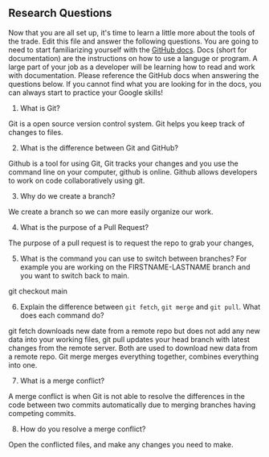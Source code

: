 ## Research Questions 

Now that you are all set up, it's time to learn a little more about the tools of the trade. Edit this file and answer the following questions. You are going to need to start familiarizing yourself with the [GitHub docs](https://docs.github.com/en). Docs (short for documentation) are the instructions on how to use a languge or program. A large part of your job as a developer will be learning how to read and work with documentation. Please reference the GitHub docs when answering the questions below. If you cannot find what you are looking for in the docs, you can always start to practice your Google skills!

1. What is Git?

Git is a open source version control system. Git helps you keep track of changes to files.

2. What is the difference between Git and GitHub?

Github is a tool for using Git, Git tracks your changes and you use the command line on your computer, github is
online. Github allows developers to work on code collaboratively using git.
 
3. Why do we create a branch?

We create a branch so we can more easily organize our work.
 
4. What is the purpose of a Pull Request?

The purpose of a pull request is to request the repo to grab your changes,
 
5. What is the command you can use to switch between branches? For example you are working on the FIRSTNAME-LASTNAME branch and you want to switch back to main.

git checkout main

6. Explain the difference between `git fetch`, `git merge` and `git pull`. What does each command do?

git fetch downloads new date from a remote repo but does not add any new data into your working files, git pull updates your head branch with latest changes 
from the remote server. Both are used to download new data from a remote repo. Git merge merges everything together, combines everything into one.
 
7. What is a merge conflict?

A merge conflict is when Git is not able to resolve the differences in the code between two commits automatically due to merging branches having competing commits.
  
8. How do you resolve a merge conflict?

Open the conflicted files, and make any changes you need to make. 
